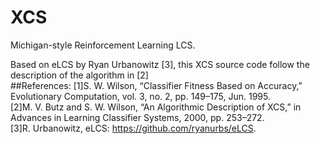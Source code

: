 # XCS  
Michigan-style Reinforcement Learning LCS.

Based on eLCS by Ryan Urbanowitz [3], this XCS source code follow the description of the algorithm in [2]  
##References:
[1]S. W. Wilson, “Classifier Fitness Based on Accuracy,” Evolutionary Computation, vol. 3, no. 2, pp. 149–175, Jun. 1995.  
[2]M. V. Butz and S. W. Wilson, “An Algorithmic Description of XCS,” in Advances in Learning Classifier Systems, 2000, pp. 253–272.  
[3]R. Urbanowitz, eLCS: https://github.com/ryanurbs/eLCS.  

